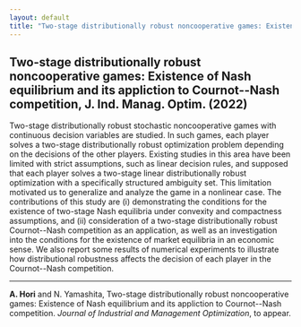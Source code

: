```yaml
---
layout: default
title: "Two-stage distributionally robust noncooperative games: Existence of Nash equilibrium and its appliction to Cournot--Nash competition."
---
```


## Two-stage distributionally robust noncooperative games: Existence of Nash equilibrium and its appliction to Cournot--Nash competition, J. Ind. Manag. Optim. (2022)

Two-stage distributionally robust stochastic noncooperative games with continuous decision variables are studied.
In such games, each player solves a two-stage distributionally robust optimization problem depending on the decisions of the other players.
Existing studies in this area have been limited with strict assumptions, such as linear decision rules, and supposed that each player solves a two-stage linear distributionally robust optimization with a specifically structured ambiguity set.
This limitation motivated us to generalize and analyze the game in a nonlinear case.
The contributions of this study are (i) demonstrating the conditions for the existence of two-stage Nash equilibria under convexity and compactness assumptions, and (ii) consideration of a two-stage distributionally robust Cournot--Nash competition as an application, as well as an investigation into the conditions for the existence of market equilibria in an economic sense.
We also report some results of numerical experiments to illustrate how distributional robustness affects the decision of each player in the Cournot--Nash competition.

---

**A. Hori** and N. Yamashita, Two-stage distributionally robust noncooperative games: Existence of Nash equilibrium and its appliction to Cournot--Nash competition. _Journal of Industrial and Management Optimization_, to appear.
